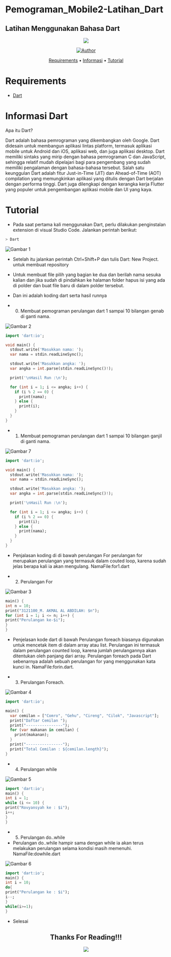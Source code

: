 # Pemograman_Mobile2-Latihan_Dart
## Latihan Menggunakan Bahasa Dart


<p align="center">
 <img src="https://user-images.githubusercontent.com/91085882/137566814-9c8c078c-1c3e-475c-b23d-7f4922f74beb.gif"/>
</p>
<p align="center">
<a href="https://github.com/akmalabdilah"><img title="Author" src="https://img.shields.io/discord/102860784329052160?color=BLUE&label=M.%20AKMAL%20AL%20ABDILAH1&logo=GITHUB&logoColor=BLACK&style=plastic"></a>
<p align="center">

<p align="center">
<a href="https://github.com/akmalabdilah/Pemograman_Mobile2-Latihan_Dart">Requirements</a> •
<a href="https://github.com/akmalabdilah/Pemograman_Mobile2-Latihan_Dart">Informasi</a> •
<a href="https://github.com/akmalabdilah/Pemograman_Mobile2-Latihan_Dart">Tutorial</a>
</p>
</div>

# Requirements
- [Dart](https://git-scm.com/download)

# Informasi Dart
Apa itu Dart?
<p>
Dart adalah bahasa pemrograman yang dikembangkan oleh Google. Dart didesain untuk membangun aplikasi lintas platform, termasuk aplikasi mobile untuk Android dan iOS, aplikasi web, dan juga aplikasi desktop. Dart memiliki sintaks yang mirip dengan bahasa pemrograman C dan JavaScript, sehingga relatif mudah dipelajari bagi para pengembang yang sudah memiliki pengalaman dengan bahasa-bahasa tersebut. Salah satu keunggulan Dart adalah fitur Just-in-Time (JIT) dan Ahead-of-Time (AOT) compilation yang memungkinkan aplikasi yang ditulis dengan Dart berjalan dengan performa tinggi. Dart juga dilengkapi dengan kerangka kerja Flutter yang populer untuk pengembangan aplikasi mobile dan UI yang kaya.
</p>

# Tutorial
- Pada saat pertama kali menggunakan Dart, perlu dilakukan penginstalan extension
di visual Studio Code. Jalankan perintah berikut:

```bash
> Dart
```


![Gambar 1](Screenshots/ss1.JPG)


- Setelah itu jalankan perintah Ctrl+Shift+P dan tulis Dart: New Project. untuk membuat repository 

- Untuk membuat file pilih yang bagian ke dua dan berilah nama sesuka kalian dan jika sudah di pindahkan ke halaman folder hapus isi yang ada di polder dan buat file baru di dalam polder tersebut.

- Dan ini adalah koding dart serta hasil runnya

- 0. Membuat pemograman perulangan dart 1 sampai 10 bilangan genab di ganti nama.

![Gambar 2](Screenshots/ss2.JPG)

```dart
import 'dart:io';

void main() {
  stdout.write('Masukkan nama: ');
  var nama = stdin.readLineSync();

  stdout.write('Masukkan angka: ');
  var angka = int.parse(stdin.readLineSync()!);

  print('\nHasil Run :\n');

  for (int i = 1; i <= angka; i++) {
    if (i % 2 == 0) {
      print(nama);
    } else {
      print(i);
    }
  }
}
```

- 1. Membuat pemograman perulangan dart 1 sampai 10 bilangan ganjil di ganti nama.

![Gambar 7](Screenshots/ss7.JPG)

```dart
import 'dart:io';

void main() {
  stdout.write('Masukkan nama: ');
  var nama = stdin.readLineSync();

  stdout.write('Masukkan angka: ');
  var angka = int.parse(stdin.readLineSync()!);

  print('\nHasil Run :\n');

  for (int i = 1; i <= angka; i++) {
    if (i % 2 == 0) {
      print(i);
    } else {
      print(nama);
    }
  }
}

```


- Penjalasan koding di di bawah perulangan For
perulangan for merupakan perulangan yang termasuk dalam couted loop, karena sudah
jelas berapa kali ia akan mengulang.
NamaFile:for1.dart

- 2. Perulangan For

![Gambar 3](Screenshots/ss3.JPG)

```dart
main() {
int n = 10;
print("3121100_M. AKMAL AL ABDILAH: $n");
for (int i = 1; i <= n; i++) {
print("Perulangan ke-$i");
}
}
```

- Penjelasan kode dart di bawah Perulangan foreach biasanya digunakan untuk mencetak item di dalam array atau list.
Perulangan ini termasuk dalam perulangan counted loop, karena jumlah perulangannya akan
ditentukan oleh panjang dari array.
Perulangan foreach pada Dart sebenarnya adalah sebuah
perulangan for yang menggunakan kata kunci in.
NamaFile:forin.dart.

- 3. Perulangan Foreach.


![Gambar 4](Screenshots/ss4.JPG)


```dart
import 'dart:io';

main() {
  var cemilan = ["Comro", "Gehu", "Cireng", "Cilok", "Javascript"];
  print("Daftar Cemilan ");
  print("----------------");
  for (var makanan in cemilan) {
    print(makanan);
  }
  print("----------------");
  print("Total Cemilan : ${cemilan.length}");
}

```

- 4. Perulangan while

![Gambar 5](Screenshots/ss5.JPG)

```dart
import 'dart:io';
main() {
int i = 1;
while (i <= 10) {
print("Rovyansyah ke : $i");
i++;
}
}

```

- 5. Perulangan do..while
- Perulangan do..while hampir sama dengan while ia akan terus melakukan perulangan
selama kondisi masih memenuhi.
NamaFile:dowhile.dart

![Gambar 6](Screenshots/ss6.JPG)

```dart
import 'dart:io';
main() {
int i = 10;
do{
print("Perulangan ke : $i");
i--;
}
while(i>=1);
}

```

- Selesai


<div>
<h2 align="center">Thanks For Reading!!!</h2>
<div align="center">
<img src="https://user-images.githubusercontent.com/91085882/222731693-24383140-7623-4e7a-a528-6621380b7be8.gif">